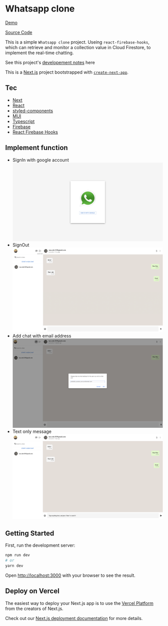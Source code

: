 # Whatsapp clone

[Demo](https://whatsapp-clone-enhsu.vercel.app/)

[Source Code](https://github.com/enhsu/whatsapp-clone)

This is a simple `Whatsapp clone` project. Useing `react-firebase-hooks`, which can retrieve and monitor a collection value in Cloud Firestore, to implement the real-time chatting.

See this project's [developement notes](./NOTES/README.md) here

This is a [Next.js](https://nextjs.org/) project bootstrapped with [`create-next-app`](https://github.com/vercel/next.js/tree/canary/packages/create-next-app).

## Tec

- [Next](https://nextjs.org/)
- [React](https://reactjs.org/)
- [styled-components](https://styled-components.com/)
- [MUI](https://mui.com/)
- [Typescript](https://www.typescriptlang.org/)
- [Firebase](https://firebase.google.com/)
- [React Firebase Hooks](https://www.npmjs.com/package/react-firebase-hooks)

## Implement function

- SignIn with google account
  ![SignIn page](./public/NOTES/SignIn.png)
- SignOut
  ![SignOut](./public/NOTES/SignOut.png)
- Add chat with email address
  ![Add chat](./public/NOTES/Add_Chat.png)
- Text only message
  ![Send message](./public/NOTES/Send_Message.png)

## Getting Started

First, run the development server:

```bash
npm run dev
# or
yarn dev
```

Open [http://localhost:3000](http://localhost:3000) with your browser to see the result.

## Deploy on Vercel

The easiest way to deploy your Next.js app is to use the [Vercel Platform](https://vercel.com/new?utm_medium=default-template&filter=next.js&utm_source=create-next-app&utm_campaign=create-next-app-readme) from the creators of Next.js.

Check out our [Next.js deployment documentation](https://nextjs.org/docs/deployment) for more details.
